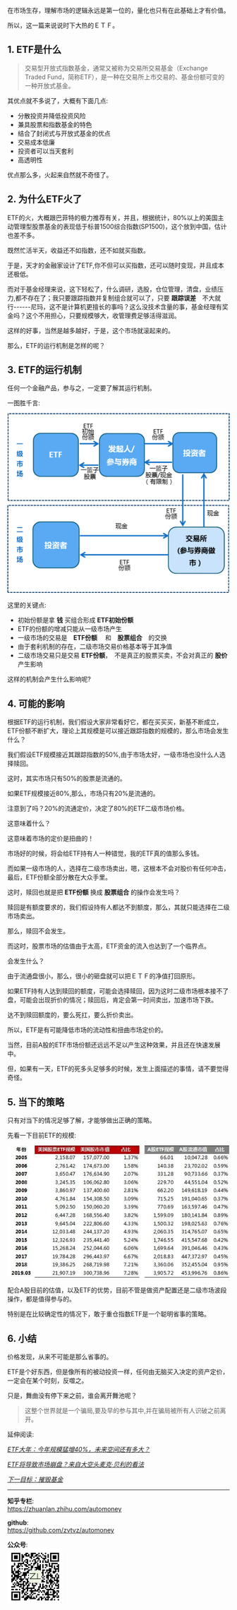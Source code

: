 在市场生存，理解市场的逻辑永远是第一位的，量化也只有在此基础上才有价值。

所以，这一篇来说说时下大热的ＥＴＦ。

## 1. ETF是什么

>交易型开放式指数基金，通常又被称为交易所交易基金（Exchange Traded Fund，简称ETF），是一种在交易所上市交易的、基金份额可变的一种开放式基金。

其优点就不多说了，大概有下面几点:
- 分散投资并降低投资风险
- 兼具股票和指数基金的特色
- 结合了封闭式与开放式基金的优点
- 交易成本低廉
- 投资者可以当天套利
- 高透明性

优点那么多，火起来自然就不奇怪了。

## 2. 为什么ETF火了

ETF的火，大概跟巴菲特的极力推荐有关，并且，根据统计，80%以上的美国主动管理型股票基金的表现低于标普1500综合指数(SP1500)，这个放到中国，估计也差不多。

既然忙活半天，收益还不如指数，还不如就买指数。

于是，天才的金融家设计了ETF,你不但可以买指数，还可以随时变现，并且成本还极低。

而对于基金经理来说，这下轻松了，什么调研，选股，仓位管理，清盘，业绩压力,都不存在了；我只要跟踪指数并复制组合就可以了，只要 **跟踪误差**　不大就行------尼玛，这不是计算机更擅长的事吗？这么没技术含量的事，基金经理有奖金吗？这个不用担心，只要规模够大，收管理费足够活得滋润。

这样的好事，当然是越多越好，于是，这个市场就滚起来的。

那么，ETF的运行机制是怎样的呢？

## 3. ETF的运行机制

任何一个金融产品，参与之，一定要了解其运行机制。

一图胜千言:

<p align="center"><img src='./imgs/etf-init.png'/></p>

这里的关键点:
- 初始份额是拿 **钱** 买组合形成 **ETF初始份额**
- ETF的份额的增减只能从一级市场产生
- 一级市场的交易是　**ETF份额**　 和　**股票组合**　的交换
- 由于套利机制的存在，二级市场交易价格基本等于其净值
- 二级市场交易只是交易 **ETF份额**，　不是真正的股票买卖，不会对真正的 **股价** 产生影响

这样的机制会产生什么影响呢?

## 4. 可能的影响

根据ETF的运行机制，我们假设大家非常看好它，都在买买买，新基不断成立，ETF份额不断扩大，理论上其规模是可以接近跟踪指数的规模的，那么市场会发生什么？

我们假设ETF规模接近其跟踪指数的50%,由于市场太好，一级市场也没什么人选择赎回。

这时，其实市场只有50%的股票是流通的。

如果ETF规模接近80%,那么，市场只有20%是流通的。

注意到了吗？20%的流通定价，决定了80%的ETF二级市场价格。

这意味着什么？

这意味着市场的定价是扭曲的！

市场好的时候，将会给ETF持有人一种错觉，我的ETF真的值那么多钱。

而如果一级市场的人，选择在二级市场卖出，嗯，这根本不会对股价有任何冲击，最后，ETF份额全部分散在大众手里。

这时，赎回也就是把 **ETF份额** 换成 **股票组合** 的操作会发生吗？

赎回是有额度要求的，我们假设持有人都达不到额度，那么，其就只能选择在二级市场卖出。

那么，赎回不会发生。

而这时，股票市场的估值由于太高，ETF资金的流入也达到了一个临界点。

会发生什么？

由于流通盘很小，那么，很小的砸盘就可以把ＥＴＦ的净值打回原形。

如果ETF持有人达到赎回的额度，可能会选择赎回，因为这时二级市场根本接不了盘，可能会出现折价的情况；赎回后，肯定会第一时间卖出，加速市场下跌。

达不到赎回额度的，要么死扛，要么折价卖出。

所以，ETF是有可能降低市场的流动性和扭曲市场定价的。

当然，目前A股的ETF市场份额还远远不足以产生这种效果，并且还在快速发展中。

但，如果有一天，ETF的死多头足够多的时候，发生上面描述的事情，请不要觉得奇怪。

## 5. 当下的策略

只有对当下的情况足够了解，才能够做出正确的策略。

先看一下目前ETF的规模:
<p align="center"><img src='./imgs/etf-size.png'/></p>

配合A股目前的估值，以及ETF的优势，目前不管是做资产配置还是二级市场波段操作，都是值得参与的。

特别是在比较确定性的情况下，敢于重仓指数ETF是一个聪明省事的策略。

## 6. 小结

价格发现，从来不可能是那么省事的。

ETF是个好东西，但是像所有的被动投资一样，任何由无脑买入决定的资产定价，一定会在某个时刻，反噬之。

只是，舞曲没有停下来之前，谁会离开舞池呢？

>这整个世界就是一个骗局,要及早的参与其中,并在骗局被所有人识破之前离开。

延伸阅读:

[*ETF大年：今年规模猛增40%，未来空间还有多大？*](https://finance.qq.com/a/20190918/007031.htm)

[*ETF将导致市场崩盘？来自大空头麦克·贝利的看法*](http://finance.sina.com.cn/money/fund/jjcl/2019-09-11/doc-iicezzrq4908537.shtml)

[*下一目标：摧毁基金*](http://blog.sina.com.cn/s/blog_486e105c010008jn.html)

---
**知乎专栏**:  
https://zhuanlan.zhihu.com/automoney  

**github**:  
https://github.com/zvtvz/automoney

**公众号**:  
<img src="./imgs/gongzhonghao.jpg" width="25%" alt="公众号">
